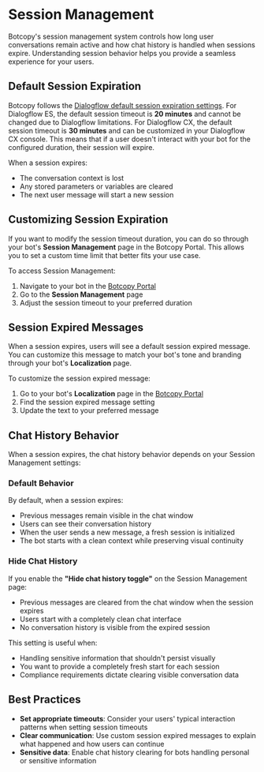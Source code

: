 # Session Management

Botcopy's session management system controls how long user conversations remain active and how chat history is handled when sessions expire. Understanding session behavior helps you provide a seamless experience for your users.

## Default Session Expiration

Botcopy follows the [Dialogflow default session expiration settings](https://cloud.google.com/dialogflow/cx/docs/concept/session ":target=_blank"). For Dialogflow ES, the default session timeout is **20 minutes** and cannot be changed due to Dialogflow limitations. For Dialogflow CX, the default session timeout is **30 minutes** and can be customized in your Dialogflow CX console. This means that if a user doesn't interact with your bot for the configured duration, their session will expire.

When a session expires:
- The conversation context is lost
- Any stored parameters or variables are cleared
- The next user message will start a new session

## Customizing Session Expiration

If you want to modify the session timeout duration, you can do so through your bot's **Session Management** page in the Botcopy Portal. This allows you to set a custom time limit that better fits your use case.

To access Session Management:
1. Navigate to your bot in the [Botcopy Portal](https://portal.botcopy.com/ ":target=_blank")
2. Go to the **Session Management** page
3. Adjust the session timeout to your preferred duration

## Session Expired Messages

When a session expires, users will see a default session expired message. You can customize this message to match your bot's tone and branding through your bot's **Localization** page.

To customize the session expired message:
1. Go to your bot's **Localization** page in the [Botcopy Portal](https://portal.botcopy.com/ ":target=_blank")
2. Find the session expired message setting
3. Update the text to your preferred message

## Chat History Behavior

When a session expires, the chat history behavior depends on your Session Management settings:

### Default Behavior
By default, when a session expires:
- Previous messages remain visible in the chat window
- Users can see their conversation history
- When the user sends a new message, a fresh session is initialized
- The bot starts with a clean context while preserving visual continuity

### Hide Chat History
If you enable the **"Hide chat history toggle"** on the Session Management page:
- Previous messages are cleared from the chat window when the session expires
- Users start with a completely clean chat interface
- No conversation history is visible from the expired session

This setting is useful when:
- Handling sensitive information that shouldn't persist visually
- You want to provide a completely fresh start for each session
- Compliance requirements dictate clearing visible conversation data

## Best Practices

- **Set appropriate timeouts**: Consider your users' typical interaction patterns when setting session timeouts
- **Clear communication**: Use custom session expired messages to explain what happened and how users can continue
- **Sensitive data**: Enable chat history clearing for bots handling personal or sensitive information
